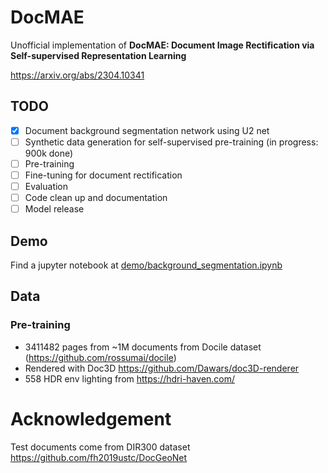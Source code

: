 # DocMAE

Unofficial implementation of **DocMAE: Document Image Rectification via Self-supervised Representation Learning**

https://arxiv.org/abs/2304.10341

## TODO

- [x] Document background segmentation network using U2 net
- [ ] Synthetic data generation for self-supervised pre-training (in progress: 900k done)
- [ ] Pre-training
- [ ] Fine-tuning for document rectification
- [ ] Evaluation
- [ ] Code clean up and documentation
- [ ] Model release

## Demo

Find a jupyter notebook at [demo/background_segmentation.ipynb](demo/background_segmentation.ipynb)

## Data

### Pre-training

- 3411482 pages from ~1M documents from Docile dataset (https://github.com/rossumai/docile)
- Rendered with Doc3D https://github.com/Dawars/doc3D-renderer
- 558 HDR env lighting from https://hdri-haven.com/

# Acknowledgement

Test documents come from DIR300 dataset https://github.com/fh2019ustc/DocGeoNet